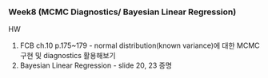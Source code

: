 ### Week8 (MCMC Diagnostics/ Bayesian Linear Regression) 
HW
1. FCB ch.10 p.175~179 - normal distribution(known variance)에 대한 MCMC 구현 및 diagnostics 활용해보기 
2. Bayesian Linear Regression - slide 20, 23 증명
